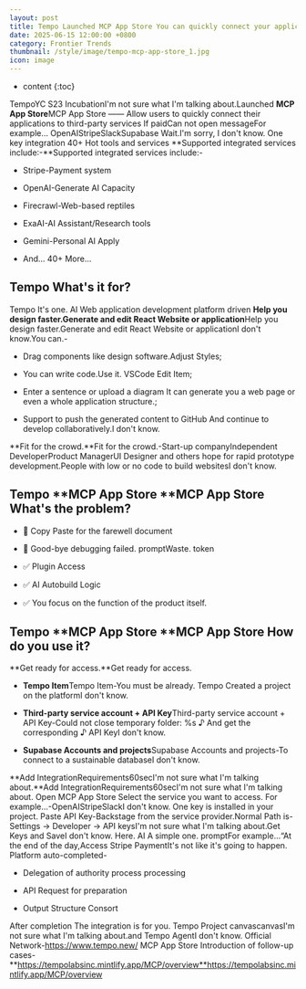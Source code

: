 ```yaml
---
layout: post
title: Tempo Launched MCP App Store You can quickly connect your application to a third-party service.
date: 2025-06-15 12:00:00 +0800
category: Frontier Trends
thumbnail: /style/image/tempo-mcp-app-store_1.jpg
icon: image
---
```

* content
{:toc}

TempoYC S23 IncubationI'm not sure what I'm talking about.Launched **MCP App Store**MCP App Store —— Allow users to quickly connect their applications to third-party services If paidCan not open messageFor example... OpenAIStripeSlackSupabase Wait.I'm sorry, I don't know.
One key integration 40+ Hot tools and services
**Supported integrated services include:-**Supported integrated services include:-

- Stripe-Payment system

- OpenAI-Generate AI Capacity

- Firecrawl-Web-based reptiles

- ExaAI-AI Assistant/Research tools

- Gemini-Personal AI Apply

- And... 40+ More...


## Tempo What's it for?
Tempo It's one. AI Web application development platform driven **Help you design faster.Generate and edit React Website or application**Help you design faster.Generate and edit React Website or applicationI don't know.You can.-

- Drag components like design software.Adjust Styles;

- You can write code.Use it. VSCode Edit Item;

- Enter a sentence or upload a diagram It can generate you a web page or even a whole application structure.;

- Support to push the generated content to GitHub And continue to develop collaboratively.I don't know.

**Fit for the crowd.**Fit for the crowd.-Start-up companyIndependent DeveloperProduct ManagerUI Designer and others hope for rapid prototype development.People with low or no code to build websitesI don't know.

## Tempo **MCP App Store **MCP App Store What's the problem?

- 🛑 Copy Paste for the farewell document

- 🛑 Good-bye debugging failed. promptWaste. token

- ✅ Plugin Access

- ✅ AI Autobuild Logic

- ✅ You focus on the function of the product itself.

## Tempo **MCP App Store **MCP App Store How do you use it?
**Get ready for access.**Get ready for access.

- **Tempo Item**Tempo Item-You must be already. Tempo Created a project on the platformI don't know.

- **Third-party service account + API Key**Third-party service account + API Key-Could not close temporary folder: %s ♪ And get the corresponding ♪ API KeyI don't know.

- **Supabase Accounts and projects**Supabase Accounts and projects-To connect to a sustainable databaseI don't know.

**Add IntegrationRequirements60secI'm not sure what I'm talking about.**Add IntegrationRequirements60secI'm not sure what I'm talking about.
Open MCP App Store
Select the service you want to access. For example...-OpenAIStripeSlackI don't know.
One key is installed in your project.
Paste API Key-Backstage from the service provider.Normal Path is-Settings → Developer → API keysI'm not sure what I'm talking about.Get Keys and SaveI don't know.
Here. AI A simple one. promptFor example...“At the end of the day,Access Stripe PaymentIt's not like it's going to happen.
Platform auto-completed-

- Delegation of authority process processing

- API Request for preparation

- Output Structure Consort

After completion The integration is for you. Tempo Project canvascanvasI'm not sure what I'm talking about.and Tempo AgentI don't know.
Official Network-https://www.tempo.new/ 
MCP App Store Introduction of follow-up cases-**https://tempolabsinc.mintlify.app/MCP/overview**https://tempolabsinc.mintlify.app/MCP/overview
